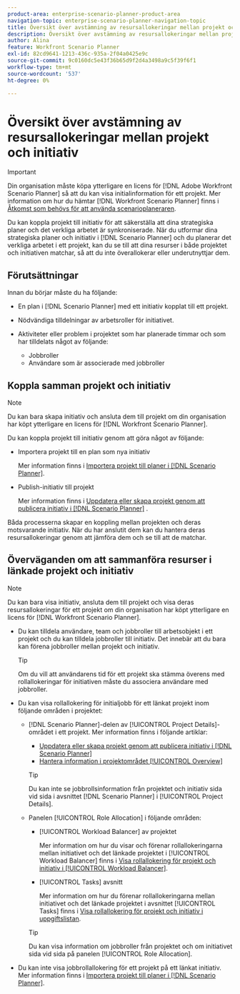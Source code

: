 ```yaml
---
product-area: enterprise-scenario-planner-product-area
navigation-topic: enterprise-scenario-planner-navigation-topic
title: Översikt över avstämning av resursallokeringar mellan projekt och initiativ
description: Översikt över avstämning av resursallokeringar mellan projekt och initiativ
author: Alina
feature: Workfront Scenario Planner
exl-id: 82cd9641-1213-436c-935a-2f04a0425e9c
source-git-commit: 9c0160dc5e43f36b65d9f2d4a3498a9c5f39f6f1
workflow-type: tm+mt
source-wordcount: '537'
ht-degree: 0%

---
```


# Översikt över avstämning av resursallokeringar mellan projekt och initiativ

>[!IMPORTANT]
>
>Din organisation måste köpa ytterligare en licens för [!DNL Adobe Workfront Scenario Planner] så att du kan visa initialinformation för ett projekt. Mer information om hur du hämtar [!DNL Workfront Scenario Planner] finns i [Åtkomst som behövs för att använda scenarioplaneraren](../scenario-planner/access-needed-to-use-sp.md).

<!--
<p data-mc-conditions="QuicksilverOrClassic.Draft mode">(NOTE: two more articles were added to split content from here according to where the reconciling can happen) </p>
-->

Du kan koppla projekt till initiativ för att säkerställa att dina strategiska planer och det verkliga arbetet är synkroniserade. När du utformar dina strategiska planer och initiativ i [!DNL Scenario Planner] och du planerar det verkliga arbetet i ett projekt, kan du se till att dina resurser i både projektet och initiativen matchar, så att du inte överallokerar eller underutnyttjar dem.

## Förutsättningar

Innan du börjar måste du ha följande:

* En plan i [!DNL Scenario Planner] med ett initiativ kopplat till ett projekt.
* Nödvändiga tilldelningar av arbetsroller för initiativet.
* Aktiviteter eller problem i projektet som har planerade timmar och som har tilldelats något av följande:

   * Jobbroller
   * Användare som är associerade med jobbroller

## Koppla samman projekt och initiativ

>[!NOTE]
>
>Du kan bara skapa initiativ och ansluta dem till projekt om din organisation har köpt ytterligare en licens för [!DNL Workfront Scenario Planner].

Du kan koppla projekt till initiativ genom att göra något av följande:

* Importera projekt till en plan som nya initiativ

  Mer information finns i [Importera projekt till planer i  [!DNL Scenario Planner]](../scenario-planner/import-projects-to-plans.md).

* Publish-initiativ till projekt

  Mer information finns i [Uppdatera eller skapa projekt genom att publicera initiativ i  [!DNL Scenario Planner]](../scenario-planner/publish-scenarios-update-projects.md) .

Båda processerna skapar en koppling mellan projekten och deras motsvarande initiativ. När du har anslutit dem kan du hantera deras resursallokeringar genom att jämföra dem och se till att de matchar.

## Överväganden om att sammanföra resurser i länkade projekt och initiativ

>[!NOTE]
>
>Du kan bara visa initiativ, ansluta dem till projekt och visa deras resursallokeringar för ett projekt om din organisation har köpt ytterligare en licens för [!DNL Workfront Scenario Planner].

* Du kan tilldela användare, team och jobbroller till arbetsobjekt i ett projekt och du kan tilldela jobbroller till initiativ. Det innebär att du bara kan förena jobbroller mellan projekt och initiativ.

  >[!TIP]
  >
  >Om du vill att användarens tid för ett projekt ska stämma överens med rollallokeringar för initiativen måste du associera användare med jobbroller.

* Du kan visa rollallokering för initialjobb för ett länkat projekt inom följande områden i projektet:

   * [!DNL Scenario Planner]-delen av [!UICONTROL Project Details]-området i ett projekt. Mer information finns i följande artiklar:

      * [Uppdatera eller skapa projekt genom att publicera initiativ i  [!DNL Scenario Planner]](../scenario-planner/publish-scenarios-update-projects.md)
      * [Hantera information i projektområdet [!UICONTROL Overview]](../manage-work/projects/manage-projects/understand-project-overview-area.md)

     >[!TIP]
     >
     >Du kan inte se jobbrollsinformation från projektet och initiativ sida vid sida i avsnittet [!DNL Scenario Planner] i [!UICONTROL Project Details].

   * Panelen [!UICONTROL Role Allocation] i följande områden:

      * [!UICONTROL Workload Balancer] av projektet

        Mer information om hur du visar och förenar rollallokeringarna mellan initiativet och det länkade projektet i [!UICONTROL Workload Balancer] finns i [Visa rollallokering för projekt och initiativ i [!UICONTROL Workload Balancer]](../scenario-planner/show-role-allocation-workload-balancer.md).

      * [!UICONTROL Tasks] avsnitt

        Mer information om hur du förenar rollallokeringarna mellan initiativet och det länkade projektet i avsnittet [!UICONTROL Tasks] finns i [Visa rollallokering för projekt och initiativ i uppgiftslistan](../scenario-planner/show-role-allocation-task-list-nwe.md).

     >[!TIP]
     >
     >Du kan visa information om jobbroller från projektet och om initiativet sida vid sida på panelen [!UICONTROL Role Allocation].

* Du kan inte visa jobbrollallokering för ett projekt på ett länkat initiativ. Mer information finns i [Importera projekt till planer i  [!DNL Scenario Planner]](../scenario-planner/import-projects-to-plans.md).

  <!--
  <MadCap:conditionalText data-mc-conditions="QuicksilverOrClassic.Draft mode">
  (NOTE: this might change - project job role visibility into initiative)
  </MadCap:conditionalText>
  -->

